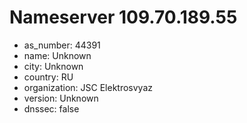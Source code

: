 # Nameserver 109.70.189.55

* as_number: 44391
* name: Unknown
* city: Unknown
* country: RU
* organization: JSC Elektrosvyaz
* version: Unknown
* dnssec: false
